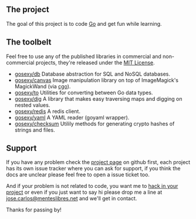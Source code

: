 ## The project

The goal of this project is to code [Go][1] and get fun while learning.

## The toolbelt

Feel free to use any of the published libraries in commercial and
non-commercial projects, they're released under the [MIT License][4].

* [gosexy/db](/gosexy/db) Database abstraction for SQL and NoSQL databases.
* [gosexy/canvas](/gosexy/canvas) Image manipulation library on top of
ImageMagick's MagickWand (via [cgo][3]).
* [gosexy/to](/gosexy/to) Utilities for converting between Go data types.
* [gosexy/dig](/gosexy/dig) A library that makes easy traversing maps and
digging on nested values.
* [gosexy/redis](/gosexy/redis) A redis client.
* [gosexy/yaml](/gosexy/yaml) A YAML reader (goyaml wrapper).
* [gosexy/checksum](/gosexy/checksum) Utilily methods for generating crypto
hashes of strings and files.

## Support

If you have any problem check the [project page][6] on github first, each
project has its own issue tracker where you can ask for support, if you think
the docs are unclear please feel free to open a issue ticket too.

And if your problem is not related to code, you want me to [hack in your
project][5] or even if you just want to say hi please drop
me a line at [jose.carlos@menteslibres.net](jose.carlos@menteslibres.net)
and we'll get in contact.

Thanks for passing by!

[1]: http://golang.org
[3]: http://golang.org/cmd/cgo/
[4]: http://opensource.org/licenses/MIT
[5]: http://menteslibres.net/xiam
[6]: http://github.com/gosexy
